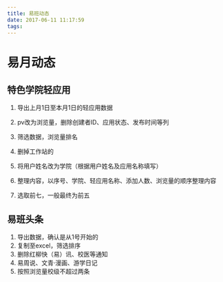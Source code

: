 ```yaml
---
title: 易班动态
date: 2017-06-11 11:17:59
tags:
---
```

# 易月动态

## 特色学院轻应用

1. 导出上月1日至本月1日的轻应用数据
1. pv改为浏览量，删除创建者ID、应用状态、发布时间等列
1. 筛选数据，浏览量排名

1. 删掉工作站的
1. 将用户姓名改为学院（根据用户姓名及应用名称填写）
1. 整理内容，以序号、学院、轻应用名称、添加人数、浏览量的顺序整理内容
1. 选取前七，一般最终为前五

## 易班头条

1. 导出数据，确认是从1号开始的
1. 复制至excel，筛选排序
1. 删除红柳快（易）讯、校医等通知
1. 易周说、文青·漫画、游学日记
1. 按照浏览量校级不超过两条
